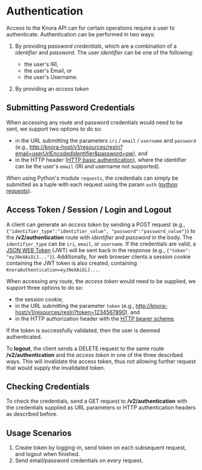 <!---
Copyright © 2015-2021 the contributors (see Contributors.md).

This file is part of DSP — DaSCH Service Platform.

DSP is free software: you can redistribute it and/or modify
it under the terms of the GNU Affero General Public License as published
by the Free Software Foundation, either version 3 of the License, or
(at your option) any later version.

DSP is distributed in the hope that it will be useful,
but WITHOUT ANY WARRANTY; without even the implied warranty of
MERCHANTABILITY or FITNESS FOR A PARTICULAR PURPOSE.  See the
GNU Affero General Public License for more details.

You should have received a copy of the GNU Affero General Public
License along with DSP. If not, see <http://www.gnu.org/licenses/>.
-->

# Authentication

Access to the Knora API can for certain operations require a user to authenticate.
Authentication can be performed in two ways:

1. By providing *password credentials*, which are a combination of a *identifier* and
   *password*. The user *identifier* can be one of the following:
    - the user's IRI,
    - the user's Email, or
    - the user's Username.

2. By providing an *access token*

## Submitting Password Credentials

When accessing any route and password credentials would need to be sent,
we support two options to do so:

- in the URL submitting the parameters `iri` / `email` / `username` and `password`
  (e.g., <http://knora-host/v1/resources/resIri?email=userUrlEncodedIdentifier&password=pw>), and
- in the HTTP header ([HTTP basic
  authentication](https://en.wikipedia.org/wiki/Basic_access_authentication)), where the
  identifier can be the user's `email` (IRI and username not supported).

When using Python's module `requests`, the credentials can simply be submitted as a tuple with
each request using the param `auth` ([python requests](http://docs.python-requests.org/en/master/user/authentication/#basic-authentication)).

## Access Token / Session / Login and Logout

A client can generate an *access token* by sending a POST request (e.g., `{"identifier_type":"identifier_value",
"password":"password_value"}`) to the **/v2/authentication** route with
*identifier* and *password* in the body. The `identifier_type` can be `iri`, `email`, or `username`.
If the credentials are valid, a [JSON WEB Token](https://jwt.io) (JWT) will be sent back in the
response (e.g., `{"token": "eyJ0eXAiOiJ..."}`). Additionally, for web browser clients a session cookie
containing the JWT token is also created, containing `KnoraAuthentication=eyJ0eXAiOiJ...`.

When accessing any route, the *access token* would need to be supplied, we support three options to do so:

- the session cookie,
- in the URL submitting the parameter `token` (e.g., <http://knora-host/v1/resources/resIri?token=1234567890>), and
- in the HTTP authorization header with the [HTTP bearer scheme](https://tools.ietf.org/html/rfc6750#section-2.1).

If the token is successfully validated, then the user is deemed authenticated.

To **logout**, the client sends a DELETE request to the same route **/v2/authentication** and
the *access token* in one of the three described ways. This will invalidate the access token,
thus not allowing further request that would supply the invalidated token.

## Checking Credentials

To check the credentials, send a GET request to **/v2/authentication** with the credentials
supplied as URL parameters or HTTP authentication headers as described before.

## Usage Scenarios

1.  Create token by logging-in, send token on each subsequent request, and logout when finished.
2.  Send email/password credentials on every request.
